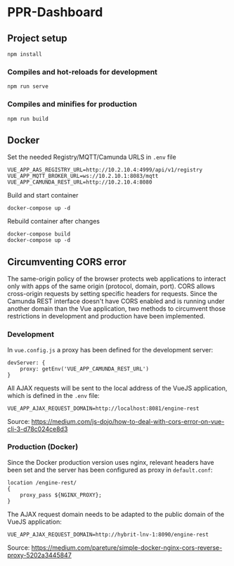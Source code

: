 # PPR-Dashboard

## Project setup

```
npm install
```

### Compiles and hot-reloads for development

```
npm run serve
```

### Compiles and minifies for production

```
npm run build
```

## Docker

Set the needed Registry/MQTT/Camunda URLS in `.env` file

```
VUE_APP_AAS_REGISTRY_URL=http://10.2.10.4:4999/api/v1/registry
VUE_APP_MQTT_BROKER_URL=ws://10.2.10.1:8083/mqtt
VUE_APP_CAMUNDA_REST_URL=http://10.2.10.4:8080
```

Build and start container

```
docker-compose up -d
```

Rebuild container after changes

```
docker-compose build
docker-compose up -d
```

## Circumventing CORS error

The same-origin policy of the browser protects web applications to interact only with apps of the same origin (protocol, domain, port). CORS allows cross-origin requests by setting specific headers for requests. Since the Camunda REST interface doesn't have CORS enabled and is running under another domain than the Vue application, two methods to circumvent those restrictions in development and production have been implemented.

### Development

In `vue.config.js` a proxy has been defined for the development server:

```
devServer: {
    proxy: getEnv('VUE_APP_CAMUNDA_REST_URL')
}
```

All AJAX requests will be sent to the local address of the VueJS application, which is defined in the `.env` file:

```
VUE_APP_AJAX_REQUEST_DOMAIN=http://localhost:8081/engine-rest
```

Source: https://medium.com/js-dojo/how-to-deal-with-cors-error-on-vue-cli-3-d78c024ce8d3

### Production (Docker)

Since the Docker production version uses nginx, relevant headers have been set and the server has been configured as proxy in `default.conf`:

```
location /engine-rest/
{
    proxy_pass ${NGINX_PROXY};
}
```

The AJAX request domain needs to be adapted to the public domain of the VueJS application:

```
VUE_APP_AJAX_REQUEST_DOMAIN=http://hybrit-lnv-1:8090/engine-rest
```

Source: https://medium.com/pareture/simple-docker-nginx-cors-reverse-proxy-5202a3445847
